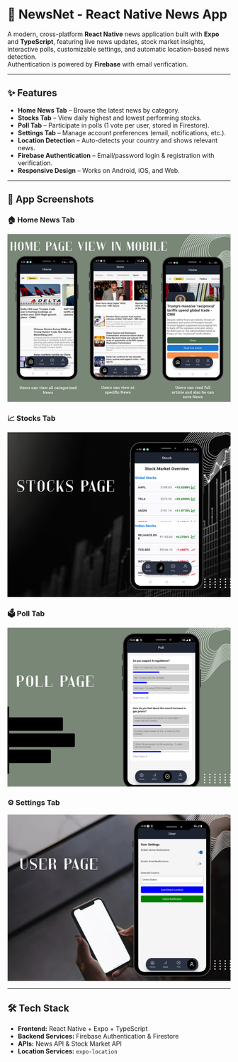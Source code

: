 # 📰 NewsNet - React Native News App

A modern, cross-platform **React Native** news application built with **Expo** and **TypeScript**, featuring live news updates, stock market insights, interactive polls, customizable settings, and automatic location-based news detection.  
Authentication is powered by **Firebase** with email verification.

---

## ✨ Features

- **Home News Tab** – Browse the latest news by category.
- **Stocks Tab** – View daily highest and lowest performing stocks.
- **Poll Tab** – Participate in polls (1 vote per user, stored in Firestore).
- **Settings Tab** – Manage account preferences (email, notifications, etc.).
- **Location Detection** – Auto-detects your country and shows relevant news.
- **Firebase Authentication** – Email/password login & registration with verification.
- **Responsive Design** – Works on Android, iOS, and Web.

---

## 📸 App Screenshots

### 🏠 Home News Tab
![Home News Tab](screenshots/home-news.png)

### 📈 Stocks Tab
![Stocks Tab](screenshots/stocks.png)

### 🗳️ Poll Tab
![Poll Tab](screenshots/poll.png)

### ⚙️ Settings Tab
![Settings Tab](screenshots/settings.png)

---

## 🛠️ Tech Stack

- **Frontend:** React Native + Expo + TypeScript
- **Backend Services:** Firebase Authentication & Firestore
- **APIs:** News API & Stock Market API
- **Location Services:** `expo-location`
